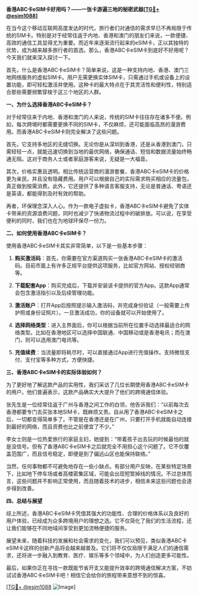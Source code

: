 **香港ABC卡eSIM卡好用吗？——一张卡游遍三地的秘密武器[[TG💪+ @esim1088](https://t.me/s/esim1088)]**

在当今这个移动互联网高度发达的时代，旅行者们对通信的需求早已不再局限于传统的SIM卡。特别是对于经常往返于内地、香港和澳门的朋友们来说，一款便捷、高效的通信工具显得尤为重要。而近年来逐渐流行起来的eSIM卡，正以其独特的优势，成为越来越多旅行者的首选。那么，香港ABC卡eSIM卡到底好不好用呢？今天我们就来深入探讨一下。

首先，什么是香港ABC卡eSIM卡？简单来说，这是一种支持内地、香港、澳门三地网络服务的虚拟SIM卡。用户无需更换实体SIM卡，只需通过手机或设备上的设置功能，即可轻松激活并使用。这种卡的最大特点在于其灵活性和便利性，特别适合那些需要频繁穿梭于这三个地区的人群。

**一、为什么选择香港ABC卡eSIM卡？**

对于经常往来于内地、香港和澳门的人来说，传统的SIM卡往往存在诸多不便。例如，每次跨境时都需要更换不同的SIM卡，不仅麻烦，还可能面临高昂的漫游费用。而香港ABC卡eSIM卡则完全解决了这些问题。

首先，它支持多地区的无缝切换。无论你是从深圳到香港，还是从香港到澳门，只需轻轻一点，就能迅速切换到当地的最优网络，确保通话、短信和数据流量始终畅通无阻。这对于商务人士或者家庭游客来说，无疑是一大福音。

其次，价格实惠且透明。相比传统运营商的漫游套餐，香港ABC卡eSIM卡的价格更为亲民，并且没有隐藏费用。用户可以根据自己的实际需求购买相应的流量包，真正做到按需消费。此外，它还提供了多种语言客服支持，无论是普通话、粤语还是英语，都能得到及时有效的帮助。

再者，环保理念深入人心。作为一款电子虚拟卡，香港ABC卡eSIM卡避免了实体卡带来的资源浪费问题，同时也减少了快递物流过程中的碳排放。可以说，在享受便利的同时，我们也在为地球环保尽一份力。

**二、如何使用香港ABC卡eSIM卡？**

使用香港ABC卡eSIM卡其实非常简单，以下是一些基本步骤：

1. **购买激活码**：首先，你需要在官方渠道购买一张香港ABC卡eSIM卡的激活码。目前市面上有许多正规平台提供这项服务，比如官方网站、授权经销商等。

2. **下载配套App**：购买完成后，下载并安装该卡提供的官方App。这款App通常会包含激活指引以及后续管理功能。

3. **激活账户**：打开App后按照提示输入激活码，并完成身份验证（一般需要上传护照或身份证照片）。一旦激活成功，你的设备就可以开始使用了。

4. **选择网络类型**：进入主界面后，你可以根据当前所在位置手动选择最适合的网络类型。比如在香港地区可以选择中国联通、中国移动或是香港电讯；而在澳门，则可以选用澳门电讯等。

5. **充值续费**：当流量即将耗尽时，可以直接通过App进行充值操作。支持微信支付、支付宝等多种方式，方便快捷。

**三、香港ABC卡eSIM卡的实际体验如何？**

为了更好地了解这款产品的实用性，我们采访了几位长期使用香港ABC卡eSIM卡的用户。他们普遍表示，这款产品确实大大提升了他们的跨境通信体验。

张先生是一位经常往返于广州与香港之间工作的白领，他告诉我们：“以前每次去香港都要专门去买张本地SIM卡，既麻烦又贵。自从用了香港ABC卡eSIM卡之后，一切都变得简单多了。不管是在香港还是在广州，只要打开手机就能自动连接到最好的网络，而且资费也比之前便宜了不少。”

李女士则是一位热爱旅行的家庭主妇，她提到：“带着孩子出去玩的时候最怕的就是没信号。但有了香港ABC卡eSIM卡之后就完全不用担心这个问题了。它不仅覆盖范围广，而且信号稳定，即便是到了偏远山区也能保持联络。”

当然，任何事物都不可避免地存在一些小缺点。有部分用户反映，在某些特定场景下，比如地下停车场或者高楼密集区域，可能会出现短暂掉线的情况。不过总体而言，这些问题并不影响正常使用，而且随着技术的进步，相信未来这些问题也会逐步得到改善。

**四、总结与展望**

综上所述，香港ABC卡eSIM卡凭借其强大的功能性、合理的价格体系以及良好的用户体验，已经成为众多跨境用户的理想之选。它不仅简化了我们的生活流程，还让我们能够在不同地域间享受到更加流畅便捷的服务。

展望未来，随着科技的发展和社会需求的变化，我们可以预见，类似香港ABC卡eSIM卡这样的创新产品将会越来越普及。它们将不仅仅局限于满足人们的通信需求，还将进一步融入到教育、医疗、娱乐等多个领域中，为人们创造更多可能性。

最后，如果你正在寻找一款既能节省开支又能提升效率的跨境通信解决方案，不妨试试香港ABC卡eSIM卡吧！相信它会给你的旅程带来意想不到的惊喜。

[[TG💪+ @esim1088](https://t.me/s/esim1088) ![Image](https://i.postimg.cc/4NQfJmqS/Snipaste-2025-05-13-00-14-12.png)]